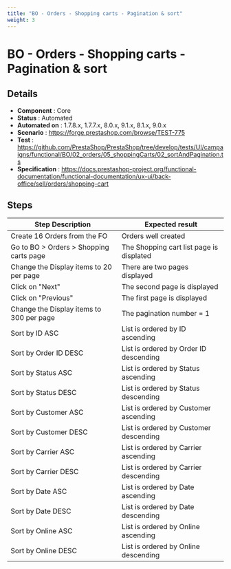 ```yaml
---
title: "BO - Orders - Shopping carts - Pagination & sort"
weight: 3
---
```


# BO - Orders - Shopping carts - Pagination & sort
## Details
* **Component** : Core
* **Status** : Automated
* **Automated on** : 1.7.8.x, 1.7.7.x, 8.0.x, 9.1.x, 8.1.x, 9.0.x
* **Scenario** : https://forge.prestashop.com/browse/TEST-775
* **Test** : https://github.com/PrestaShop/PrestaShop/tree/develop/tests/UI/campaigns/functional/BO/02_orders/05_shoppingCarts/02_sortAndPagination.ts
* **Specification** : https://docs.prestashop-project.org/functional-documentation/functional-documentation/ux-ui/back-office/sell/orders/shopping-cart

## Steps
| Step Description | Expected result |
| ----- | ----- |
| Create 16 Orders from the FO | Orders well created |
| Go to BO > Orders > Shopping carts page | The Shopping cart list page is displated |
| Change the Display items to 20 per page | There are two pages displayed |
| Click on "Next" | The second page is displayed |
| Click on "Previous" | The first page is displayed |
| Change the Display items to 300 per page | The pagination number = 1 |
| Sort by ID ASC | List is ordered by ID ascending |
| Sort by Order ID DESC | List is ordered by Order ID descending |
| Sort by Status ASC | List is ordered by Status ascending |
| Sort by Status DESC | List is ordered by Status descending |
| Sort by Customer ASC | List is ordered by Customer ascending |
| Sort by Customer DESC | List is ordered by Customer descending |
| Sort by Carrier ASC | List is ordered by Carrier ascending |
| Sort by Carrier DESC | List is ordered by Carrier descending |
| Sort by Date ASC | List is ordered by Date ascending |
| Sort by Date DESC | List is ordered by Date descending |
| Sort by Online ASC | List is ordered by Online ascending |
| Sort by Online DESC | List is ordered by Online descending |
